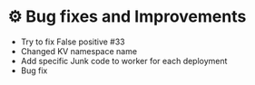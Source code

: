 # ⚙️ Bug fixes and Improvements

- Try to fix False positive #33
- Changed KV namespace name
- Add specific Junk code to worker for each deployment
- Bug fix
